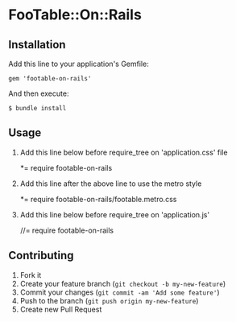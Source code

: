 # FooTable::On::Rails

## Installation

Add this line to your application's Gemfile:

    gem 'footable-on-rails'

And then execute:

    $ bundle install


## Usage

1. Add this line below before require_tree on 'application.css' file

    *= require footable-on-rails

2. Add this line after the above line to use the metro style

    *= require footable-on-rails/footable.metro.css

2. Add this line below before require_tree on 'application.js'

    //= require footable-on-rails

## Contributing

1. Fork it
2. Create your feature branch (`git checkout -b my-new-feature`)
3. Commit your changes (`git commit -am 'Add some feature'`)
4. Push to the branch (`git push origin my-new-feature`)
5. Create new Pull Request
